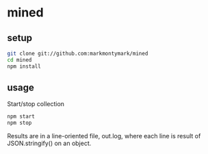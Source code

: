 # mined

## setup

```sh
git clone git://github.com:markmontymark/mined
cd mined
npm install
```

## usage

Start/stop collection

```sh
npm start
npm stop
```

Results are in a line-oriented file, out.log, where each line is result of JSON.stringify() on an object.

